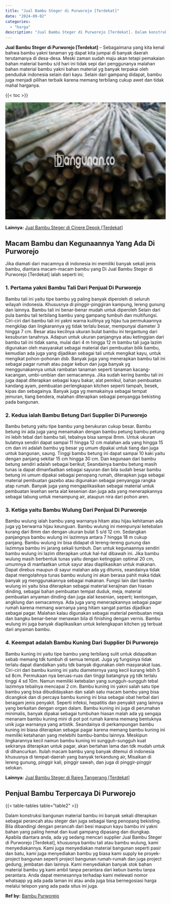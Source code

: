 ```yaml
---
title: "Jual Bambu Steger di Purworejo [Terdekat]"
date: "2024-09-02"
categories: 
  - "harga"
description: "Jual Bambu Steger di Purworejo [Terdekat]. Dalam konstruksi bangunan material bambu ini banyak sekali diterapkan sebagai perancah atau steger dan juga sebaga..."
---
```


**Jual Bambu Steger di Purworejo \[Terdekat\]** – Sebagaimana yang kita kenal bahwa bambu yakni tanaman yg dapat kita jumpai di banyak daerah terutamanya di desa-desa. Meski zaman sudah maju akan tetapi pemakaian bahan material bambu s/d hari ini tidak sepi dari penggunanya malahan bahan material bambu yakni bahan material yg banyak terpakai oleh penduduk indonesia selain dari kayu. Selain dari gampang didapat, bambu juga menjadi pilihan terbaik karena memang terbilang cukup awet dan tidak mahal harganya.

{{< toc >}}

![Jual Bambu Steger di Purworejo [Terdekat]](/images/jual-bambu-tali-34.png)

**Lainnya:** [Jual Bambu Steger di Cinere Depok \[Terdekat\]](https://bambu.bangunan.co/jual-bambu-steger-di-cinere-depok-terdekat/)

## Macam Bambu dan Kegunaannya Yang Ada Di Purworejo

Jika diamati dari macamnya di indonesia ini memiliki banyak sekali jenis bambu, diantara macam-macam bambu yang Di Jual Bambu Steger di Purworejo \[Terdekat\] ialah seperti ini;

### 1\. Pertama yakni Bambu Tali Dari Penjual Di Purworejo

Bambu tali ini yaitu tipe bambu yg paling banyak diperoleh di seluruh wilayah indonesia. Khususnya di pinggir-pinggiran kampung, lereng gunung dan lainnya. Bambu tali ini benar-benar mudah untuk diperoleh Selain dari pula bambu tali terbilang bambu yang gampang tumbuh dan multifungsi. Ciri-ciri dari bambu tali ini yakni warna kulitnya yg hijau tua permukaannya mengkilap dan lingkarannya yg tidak terlalu besar, mempunyai diameter 3 hingga 7 cm. Besar atau kecilnya ukuran bulat bambu ini tergantung dari kesuburan tanahnya. Adapun untuk ukuran panjangnya atau ketinggian dari bambu tali ini tidak sama, mulai dari 4 m hingga 12 m bambu tali juga lazim digunakan oleh masyarakat sebagai material dari pembuatan bilik bambu, kemudian ada juga yang dijadikan sebagai tali untuk mengikat kayu, untuk mengikat pohon-pohonan dsb. Banyak juga yang menerapkan bambu tali ini sebagai pagar rumah atau pagar kebun dan juga banyak yg menggunakannya untuk rambatan tanaman seperti tanaman kacang-kacangan, umbi-umbian dan semacamnya. Jika sudah kering bambu tali ini juga dapat diterapkan sebagai kayu bakar, alat pemikul, bahan pembuatan kandang ayam, pembuatan perlengkapan kitchen seperti tampah, besek, kipas dan sebagainya. Banyak juga yg memakainya sebagai tempat jemuran, tiang bendera, malahan diterapkan sebagai penyangga bekisting pada bangunan.

### 2\. Kedua ialah Bambu Betung Dari Supplier Di Purworejo

Bambu betung yaitu tipe bambu yang berukuran cukup besar. Bambu betung ini ada juga yang menamakan dengan bambu petung bambu petung ini lebih tebal dari bambu tali, tebalnya bisa sampai 8mm. Untuk ukuran bulatnya sendiri dapat sampai 11 hingga 12 cm malahan ada yang hingga 15 cm dan ini adalah bambu yg besar yg umum dipakai untuk tiang dan juga untuk bangunan, saung. Tinggi bambu betung ini dapat sampai 10 kaki yaitu dengan panjang sekitar 15 cm hingga 30 cm. Dan kegunaan dari bambu betung sendiri adalah sebagai berikut; Seandainya bambu betung masih tunas ia dapat dimanfaatkan sebagai sayuran dan bila sudah besar bambu betung ini umum dipakai sebagai penopang rumah, diterapkan juga sebagai material pembuatan gazebo atau digunakan sebagai penyangga rangka atap rumah. Banyak juga yang mengaplikasikan sebagai material untuk pembuatan lesehan serta alat kesenian dan juga ada yang menerapkannya sebagai tabung untuk menampung air, ataupun nira dari pohon aren.

### 3\. Ketiga yaitu Bambu Wulung Dari Penjual Di Purworejo

Bambu wulung ialah bambu yang warnanya hitam atau hijau kehitaman ada juga yg berwarna hijau keunguan. Bambu wulung ini mempunyai ketebalan kurang dari 8mm dan dengan ukuran bulat 5 s/d 12 cm. Sedangkan panjangnya bambu wulung ini lazimnya antara 7 hingga 18 m cukup panjang. Bambu wulung ini bisa didapat di lereng-lereng gunung dan lazimnya bambu ini jarang sekali tumbuh. Dan untuk kegunaannya sendiri bambu wulung ini lazim diterapkan untuk hal-hal dibawah ini. Jika bambu wulung masih berbentuk tunas yaitu dengan ketinggian optimal 20 cm, umumnya di manfaatkan untuk sayur atau diaplikasikan untuk makanan. Dapat direbus maupun di sayur malahan ada yg ditumis, seandainya tidak dapat mengolahnya tunas bambu wulung ini akan berasa pahit maka tidak banyak yg menggunakannya sebagai makanan. Fungsi lain dari bambu wulung ini yaitu bisa diterapkan sebagai material kerajinan dan hiasan dinding, sebagai bahan pembuatan tempat duduk, meja, material pembuatan anyaman dinding dan juga alat kesenian, seperti; kentongan, angklung dan semacamnya. Ada juga yang menerapkannya sebagai pagar rumah karena memang warnanya yang hitam sangat pantas dijadikan sebagai pagar. Malahan kalau digunakan sebagai material pembuatan meja dan bangku benar-benar menawan bila di finishing dengan vernis. Bambu wulung ini juga banyak diaplikasikan untuk kelengkapan kitchen yg terbuat dari anyaman bambu.

### 4\. Keempat adalah Bambu Kuning Dari Supplier Di Purworejo

Bambu kuning ini yaitu tipe bambu yang terbilang sulit untuk didapatkan sebab memang tdk tumbuh di semua tempat. Juga yg fungsinya tidak terlalu dapat diandalkan yaitu tdk banyak digunakan oleh masyarakat luas. Ciri-ciri dari bambu kuning ini yaitu diameternya yang kecil kurang lebih 5 sd 8cm. Permukaan nya beruas-ruas dan tinggi batangnya yg tdk terlalu tinggi 4 sd 10m. Namun memiliki ketebalan yang sungguh-sungguh tebal lazimnya tebalnya mencapai 2 cm. Bambu kuning ini yakni salah satu tipe bambu yang bisa dibudidayakan dan salah satu macam bambu yang bisa dicangkok dan di percaya bambu kuning ini bisa sebagai obat herbal dari beragam jenis penyakit. Seperti infeksi, hepatitis dan penyakit yang lainnya yang berkaitan dengan organ dalam. Bambu kuning ini juga di perumahan minimalis, banyak dipakai sebagai tumbuhan hiasan malah ada yg sengaja menanam bambu kuning mini di pot pot rumah karena memang bentuknya unik juga warnanya yang artistik. Seandainya di perkampungan bambu kuning ini biasa diterapkan sebagai pagar karena memang bambu kuning ini memiliki ketahanan yang melebihi bambu-bambu lainnya. Meskipun lingkarannya kecil namun bambu kuning ini sungguh-sungguh kuat sekiranya diterapkan untuk pagar, akan bertahan lama dan tdk mudah untuk di dihancurkan. Itulah macam bambu yang banyak ditemui di indonesia khususnya di tempat-daerah yang banyak terkandung air, Misalkan di lereng gunung, pinggir kali, pinggir sawah, dan juga di pinggir-pinggir selokan.

**Lainnya:** [Jual Bambu Steger di Rajeg Tangerang \[Terdekat\]](https://bambu.bangunan.co/jual-bambu-steger-di-rajeg-tangerang-terdekat/)

## Penjual Bambu Terpercaya Di Purworejo

{{< table-tables table="table2" >}}

Dalam konstruksi bangunan material bambu ini banyak sekali diterapkan sebagai perancah atau steger dan juga sebagai tiang penopang bekisting. Bila dibandingi dengan perancah dari besi maupun kayu bambu ini yakni bahan yang paling hemat dan kuat gampang dipasang dan diungkap. Apabila diantara anda, ada yg sedang mencari supplier Jual Bambu Steger di Purworejo \[Terdekat\], khususnya bambu tali atau bambu wulung, kami menyediakannya. Kami juga menyediakan material bangunan seperti pasir dan batu, kami juga menyediakan bambu yg biasa kami supply ke proyek-project bangunan seperti project bangunan rumah-rumah dan juga project gedung, jembatan dan lainnya. Kami menyediakan banyak stok bahan material bambu yg kami ambil tanpa perantara dari kebun bambu tanpa perantara. Anda dapat memesannya terhadap kami melewati nomor whatsapp yg ada pada laman ini atau anda juga bisa bernegosiasi harga melalui telepon yang ada pada situs ini juga.

**Ref by:** [Bambu Purworejo](https://id.wikipedia.org/wiki/Bambu)
